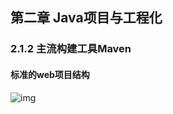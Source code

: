 ## 第二章 Java项目与工程化

### 2.1.2 主流构建工具Maven

#### 标准的web项目结构

![img](https://images2018.cnblogs.com/blog/1120344/201804/1120344-20180418210611543-669746553.png)

